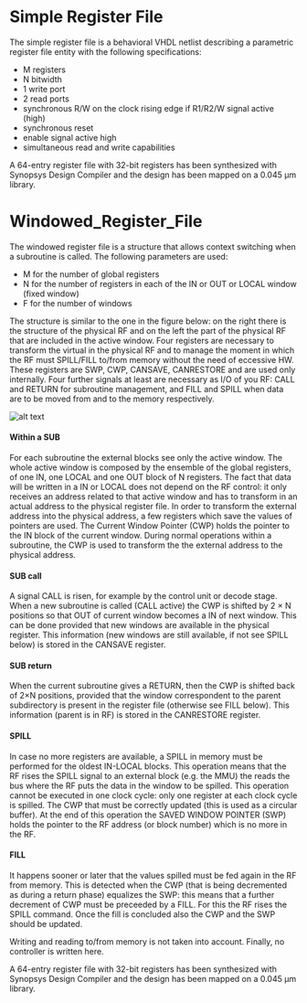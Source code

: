 # Simple Register File
The simple register file is a behavioral VHDL netlist describing a parametric register file entity with the following specifications:
* M registers
* N bitwidth
* 1 write port
* 2 read ports
* synchronous R/W on the clock rising edge if R1/R2/W signal active (high)
* synchronous reset
* enable signal active high
* simultaneous read and write capabilities

A 64-entry register file with 32-bit registers has been synthesized with Synopsys Design Compiler and the design has been mapped on a 0.045 μm library.

# Windowed_Register_File
The windowed register file is a structure that allows context switching when a subroutine is called. 
The following parameters are used:
* M for the number of global registers
* N for the number of registers in each of the IN or OUT or LOCAL window (fixed window)
* F for the number of windows

The structure is similar to the one in the figure below: on the right there is the structure of the physical RF and
on the left the part of the physical RF that are included in the active window.
Four registers are necessary to transform the virtual in the physical RF and to manage the
moment in which the RF must SPILL/FILL to/from memory without the need of eccessive HW.
These registers are SWP, CWP, CANSAVE, CANRESTORE and are used only internally.
Four further signals at least are necessary as I/O of you RF: CALL and RETURN for subroutine
management, and FILL and SPILL when data are to be moved from and to the memory respectively. 

![alt text](https://github.com/ChristianPalmiero/Windowed_Register_File/blob/master/RF_Windowed.png "RF Windowed")

#### Within a SUB
For each subroutine the external blocks see only the active window. The whole
active window is composed by the ensemble of the global registers, of one IN, one LOCAL and
one OUT block of N registers. The fact that data will be written in a IN or LOCAL does not
depend on the RF control: it only receives an address related to that active window and has to
transform in an actual address to the physical register file.
In order to transform the external address into the physical address, a few registers
which save the values of pointers are used. The Current Window Pointer (CWP) holds the pointer to
the IN block of the current window. During normal operations within a subroutine, the CWP
is used to transform the the external address to the physical address.
#### SUB call
A signal CALL is risen, for example by the control unit or decode stage. When a
new subroutine is called (CALL active) the CWP is shifted by 2 × N positions so that OUT of
current window becomes a IN of next window. This can be done provided that new windows are
available in the physical register. This information (new windows are still available, if not see
SPILL below) is stored in the CANSAVE register. 
#### SUB return 
When the current subroutine gives a RETURN, then the CWP is shifted back of 2×N
positions, provided that the window correspondent to the parent subdirectory is present in the
register file (otherwise see FILL below). This information (parent is in RF) is stored in the
CANRESTORE register.
#### SPILL
In case no more registers are available, a SPILL in memory must be performed for the
oldest IN-LOCAL blocks. This operation means that the RF rises the SPILL signal to an external block (e.g. the MMU) the reads the bus where the RF puts the data in the window to
be spilled. This operation cannot be executed in one clock cycle: only one register at each clock cycle is spilled.
The CWP that must be correctly updated (this is used as a circular buffer). At the end of this operation
the SAVED WINDOW POINTER (SWP) holds the pointer to the RF address (or block
number) which is no more in the RF.
#### FILL
It happens sooner or later that the values spilled must be fed again in the RF from memory.
This is detected when the CWP (that is being decremented as during a return phase) equalizes
the SWP: this means that a further decrement of CWP must be preceeded by a FILL. For this
the RF rises the SPILL command. Once the fill is concluded also the CWP and the SWP should be updated.

Writing and reading to/from memory is not taken into account. Finally, no controller is written here.

A 64-entry register file with 32-bit registers has been synthesized with Synopsys Design Compiler and the design has been mapped on a 0.045 μm library.

